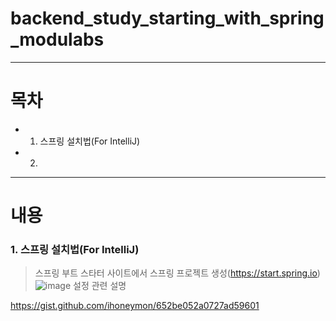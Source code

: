 # backend_study_starting_with_spring_modulabs
---
# 목차
- 1. 스프링 설치법(For IntelliJ)
- 2. 

---
# 내용
### 1. 스프링 설치법(For IntelliJ)
> 스프링 부트 스타터 사이트에서 스프링 프로젝트 생성(https://start.spring.io)
![image](https://user-images.githubusercontent.com/101415950/192459186-e7f13542-1063-451d-b9aa-1dc41ff08650.png)
> 설정 관련 설명


https://gist.github.com/ihoneymon/652be052a0727ad59601
